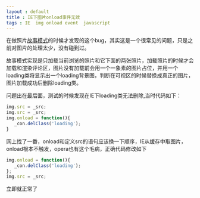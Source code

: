 ```yaml
---
layout : default 
title : IE下图片onload事件无效
tags : IE  img onload event  javascript
---
```


在做照片[故事模式](http://photo.renren.com/photo/259874372/album-383553901?curpage=&t=#story "人人网故事模式")</a>的时候才发现的这个bug，其实这是一个很常见的问题，只是之前对图片的处理太少，没有碰到过。

故事模式实现是只加载当前浏览的照片和它下面的两张照片，加载照片的时候才会加载和渲染评论区，图片没有加载前会用一个一象素的图片占位，并用一个loading类将显示出一个loading背景图，判断在可视区的时候替换成真正的图片，图片加载成功后删除loading类。

问题出在最后面，测试的时候发现在IE下loading类无法删除,当时代码如下：
```javascript
img.src = _src;
img.src = _src;
img.onload = function(){
   _con.delClass('loading');
}
```
网上找了一番，onload和定义src的语句应该换一下顺序，IE从缓存中取图片，onload根本不触发，opera也有这个毛病，正确代码修改如下
```javascript
img.onload = function(){
   _con.delClass('loading');
};
img.src = _src;
```
立即就正常了
